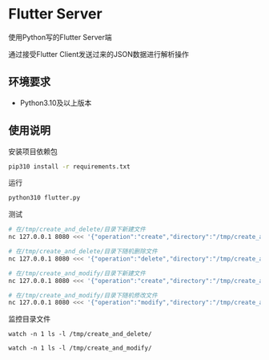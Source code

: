 # Flutter Server

使用Python写的Flutter Server端

通过接受Flutter Client发送过来的JSON数据进行解析操作

## 环境要求

- Python3.10及以上版本

## 使用说明
安装项目依赖包
```bash
pip310 install -r requirements.txt
```
运行
```bash
python310 flutter.py
```
测试
```bash
# 在/tmp/create_and_delete/目录下新建文件
nc 127.0.0.1 8080 <<< '{"operation":"create","directory":"/tmp/create_and_delete/"}'

# 在/tmp/create_and_delete/目录下随机删除文件
nc 127.0.0.1 8080 <<< '{"operation":"delete","directory":"/tmp/create_and_delete/"}'

# 在/tmp/create_and_modify/目录下新建文件
nc 127.0.0.1 8080 <<< '{"operation":"create","directory":"/tmp/create_and_modify/"}'

# 在/tmp/create_and_modify/目录下随机修改文件
nc 127.0.0.1 8080 <<< '{"operation":"modify","directory":"/tmp/create_and_modify/"}'
```

监控目录文件
```
watch -n 1 ls -l /tmp/create_and_delete/

watch -n 1 ls -l /tmp/create_and_modify/
```
